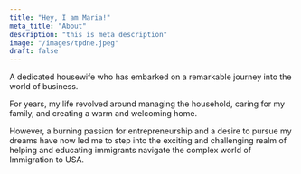 ```yaml
---
title: "Hey, I am Maria!"
meta_title: "About"
description: "this is meta description"
image: "/images/tpdne.jpeg"
draft: false
---
```


A dedicated housewife who has embarked on a remarkable journey into the world of business. 

For years, my life revolved around managing the household, caring for my family, and creating a warm and welcoming home. 

However, a burning passion for entrepreneurship and a desire to pursue my dreams have now led me to step into the exciting and challenging realm of helping and educating immigrants navigate the complex world of Immigration to USA.